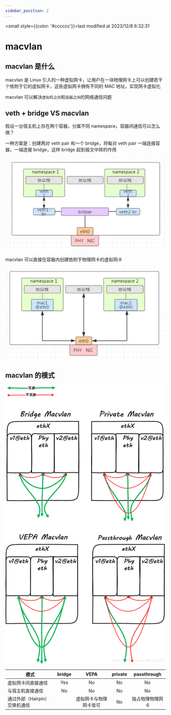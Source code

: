 ```yaml
---
sidebar_position: 2
---
```

    
<small style={{color: '#cccccc'}}>last modified at 2023/12/8 6:32:31</small>
# macvlan

## macvlan 是什么

macvlan 是 Linux 引入的一种虚拟网卡，让用户在一块物理网卡上可以创建若干个依附于它的虚拟网卡，这些虚拟网卡拥有不同的 MAC 地址，实现网卡虚拟化

macvlan 可以解决`虚拟机之间`和`容器之间`的网络通信问题

## veth + bridge VS macvlan

假设一台宿主机上存在两个容器，分属不同 namespace，容器间通信可以怎么做？

一种方案是：创建两对 veth pair 和一个 bridge，将每对 veth pair 一端连接容器，一端连接 bridge，这样 bridge 起到报文中转的作用

![bridge](./assets/macvlan-bridge.png)

macvlan 可以直接在容器内创建依附于物理网卡的虚拟网卡

![macvlan](./assets/macvlan-network.png)

## macvlan 的模式

![macvlan-mode](./assets/macvlan-mode.png)

| 模式 | bridge | VEPA | private | passthrough |
| - | :-: | :-: | :-: | :-: |
| 虚拟网卡间直接通信 | Yes | No | No | No |
| 与宿主机直接通信 | No | No | No | No |
| 通过外部（Hairpin）交换机通信 | | 虚拟网卡与物理网卡皆可 | No | 独占物理物理网卡 |

      